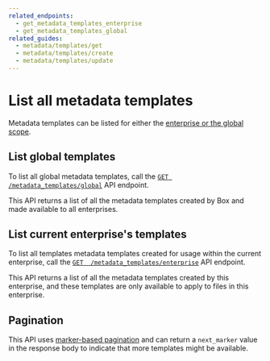 ```yaml
---
related_endpoints:
  - get_metadata_templates_enterprise
  - get_metadata_templates_global
related_guides:
  - metadata/templates/get
  - metadata/templates/create
  - metadata/templates/update
---
```


# List all metadata templates

Metadata templates can be listed for either the [enterprise or the global
scope][scopes].

## List global templates

To list all global metadata templates, call the [`GET
/metadata_templates/global`][get_global] API endpoint.

<Samples id="get_metadata_templates_global" />

<Message>
  This API returns a list of all the metadata templates created by Box and made
  available to all enterprises.
</Message>

## List current enterprise's templates

To list all templates metadata templates created for usage within the current
enterprise, call the [`GET  /metadata_templates/enterprise`][get_enterprise] API
endpoint.

<Samples id="get_metadata_templates_enterprise" />

<Message>
  This API returns a list of all the metadata templates created by this
  enterprise, and these templates are only available to apply to files in this enterprise.
</Message>

## Pagination

This API uses [marker-based pagination][pagination] and can return a
`next_marker` value in the response body to indicate that more templates might
be available.

[scopes]: g://metadata/templates/scopes
[get_global]: e://get_metadata_templates_global
[get_enterprise]: e://get_metadata_templates_enterprise
[pagination]: g://api-calls/pagination/marker-based
